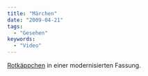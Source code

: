 ```yaml
---
title: "Märchen"
date: "2009-04-21"
tags:
  - "Gesehen"
keywords:
  - "Video"
---
```


[Rotkäppchen](https://www.youtube.com/watch?v=Y54ABqSOScQ) in einer modernisierten Fassung.
